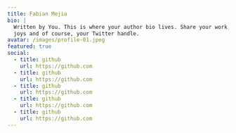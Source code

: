 ```yaml
---
title: Fabian Mejia
bio: |
  Written by You. This is where your author bio lives. Share your work, your
  joys and of course, your Twitter handle.
avatar: /images/profile-01.jpeg
featured: true
social:
  - title: github
    url: https://github.com
  - title: github
    url: https://github.com
  - title: github
    url: https://github.com
  - title: github
    url: https://github.com
  - title: github
    url: https://github.com
---
```

